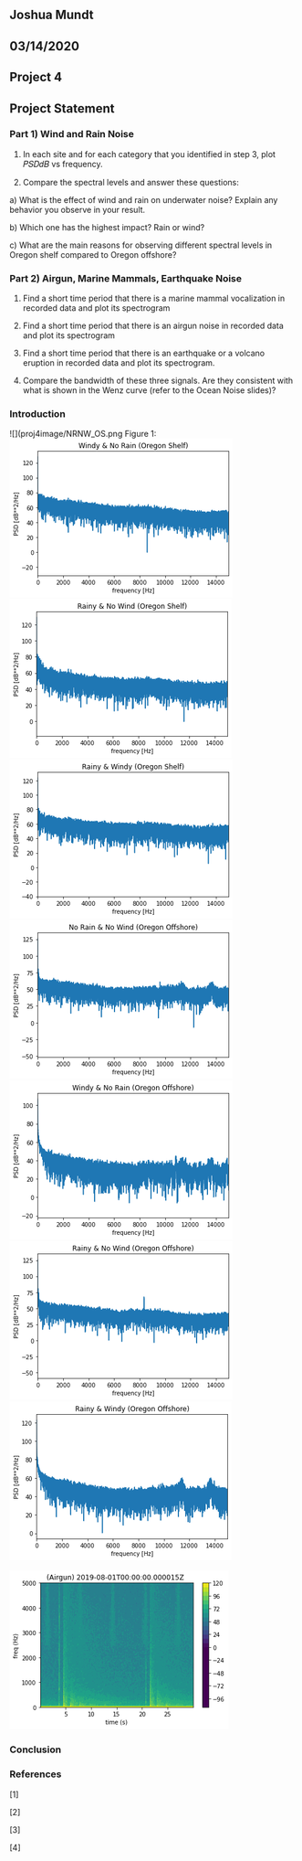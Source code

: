 ## Joshua Mundt
## 03/14/2020
## Project 4


## Project Statement 

### Part 1) Wind and Rain Noise

1. In each site and for each category that you identified in step 3, plot 𝑃𝑆𝐷𝑑𝐵 vs frequency.

2. Compare the spectral levels and answer these questions: 

a) What is the effect of wind and rain on underwater noise? Explain any behavior you observe in your result. 

b) Which one has the highest impact? Rain or wind? 

c) What are the main reasons for observing different spectral levels in Oregon shelf compared to Oregon offshore? 



### Part 2) Airgun, Marine Mammals, Earthquake Noise

1.	Find a short time period that there is a marine mammal vocalization in recorded data and plot its spectrogram

2.	Find a short time period that there is an airgun noise in recorded data and plot its spectrogram

3.	Find a short time period that there is an earthquake or a volcano eruption in recorded data and plot its spectrogram.

4.	Compare the bandwidth of these three signals. Are they consistent with what is shown in the Wenz curve (refer to the Ocean Noise slides)?

### Introduction

![](proj4image/NRNW_OS.png
      Figure 1:
![](proj4image/WNR_OS.png)
![](proj4image/RNW_OS.png)
![](proj4image/RW_OS.png)
![](proj4image/NRNW_OF.png)
![](proj4image/WNR_OF.png)
![](proj4image/RNW_OF.png)
![](proj4image/RW_OF.png)


![](proj4image/AH.png)

### Conclusion

### References

[1]

[2]

[3]

[4]
